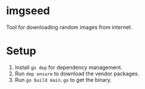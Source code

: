 # imgseed
Tool for downloading random images from internet.

# Setup
1. Install `go dep` for dependency management.
2. Run `dep ensure` to download the vendor packages.
3. Run `go build main.go` to get the binary.

